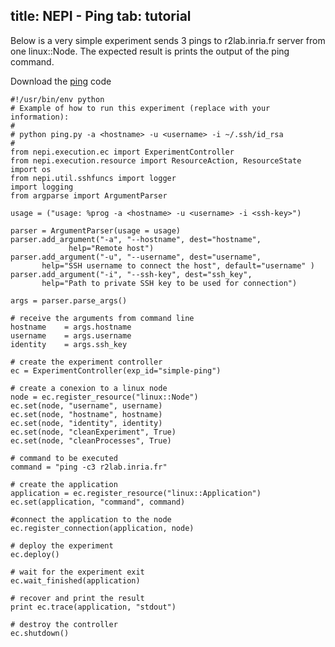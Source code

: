title: NEPI - Ping
tab: tutorial
---

<script type="text/javascript">loadMenu();</script>

Below is a very simple experiment sends 3 pings to r2lab.inria.fr server from one linux::Node.
The expected result is prints the output of the ping command.

Download the <a href="codes_examples/ping.py" download target="_blank">ping</a> code

<pre data-src="prism.js" class="language-javascript line-numbers"><code class="language-python">#!/usr/bin/env python
# Example of how to run this experiment (replace with your information):
#
# python ping.py -a &lt;hostname&gt; -u &lt;username&gt; -i ~/.ssh/id_rsa
#
from nepi.execution.ec import ExperimentController
from nepi.execution.resource import ResourceAction, ResourceState
import os
from nepi.util.sshfuncs import logger
import logging
from argparse import ArgumentParser

usage = ("usage: %prog -a &lt;hostname&gt; -u &lt;username&gt; -i &lt;ssh-key&gt;")

parser = ArgumentParser(usage = usage)
parser.add_argument("-a", "--hostname", dest="hostname", 
			 help="Remote host")
parser.add_argument("-u", "--username", dest="username", 
       help="SSH username to connect the host", default="username" )
parser.add_argument("-i", "--ssh-key", dest="ssh_key", 
       help="Path to private SSH key to be used for connection")

args = parser.parse_args()

# receive the arguments from command line
hostname    = args.hostname
username    = args.username
identity    = args.ssh_key

# create the experiment controller
ec = ExperimentController(exp_id="simple-ping")

# create a conexion to a linux node
node = ec.register_resource("linux::Node")
ec.set(node, "username", username)
ec.set(node, "hostname", hostname)
ec.set(node, "identity", identity)
ec.set(node, "cleanExperiment", True)
ec.set(node, "cleanProcesses", True)

# command to be executed
command = "ping -c3 r2lab.inria.fr"

# create the application
application = ec.register_resource("linux::Application")
ec.set(application, "command", command)

#connect the application to the node
ec.register_connection(application, node)

# deploy the experiment
ec.deploy()

# wait for the experiment exit
ec.wait_finished(application)

# recover and print the result
print ec.trace(application, "stdout")

# destroy the controller
ec.shutdown()
</code>
</pre>
